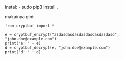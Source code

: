 instal:
	- sudo pip3 install .

makainya gini:
```
from cryptbuf import *

e = cryptbuf_encrypt("asdasdasdasdasdasdasdasdasd", "john.doe@example.com")
print("e: " + e)
d = cryptbuf_decrypt(e, "john.doe@example.com")
print("d: " + d)
```